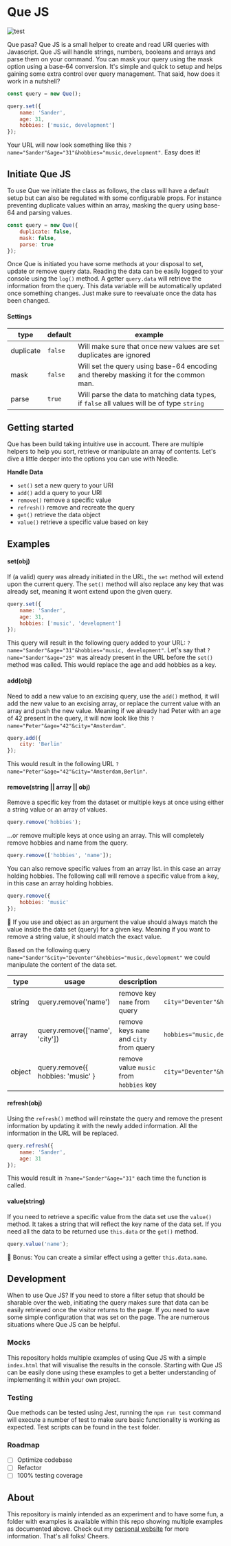 # Que JS
![test](https://github.com/waxs/que/workflows/test/badge.svg?branch=master)

Que pasa? Que JS is a small helper to create and read URI queries with Javascript. Que JS will handle 
strings, numbers, booleans and arrays and parse them on your command. You can mask your query using the mask option 
using a base-64 conversion. It's simple and quick to setup and helps gaining some extra control over query 
management. That said, how does it work in a nutshell?

```javascript
const query = new Que();

query.set({
    name: 'Sander', 
    age: 31,
    hobbies: ['music, development']
});
```
Your URL will now look something like this `?name="Sander"&age="31"&hobbies="music,development"`. Easy does it!

## Initiate Que JS
To use Que we initiate the class as follows, the class will have a default setup but can also be regulated 
with some configurable props. For instance preventing duplicate values within an array, masking the query using 
base-64 and parsing values. 
```javascript
const query = new Que({
    duplicate: false,
    mask: false,
    parse: true
});
```
Once Que is initiated you have some methods at your disposal to set, update or remove query data. Reading the data 
can be easily logged to your console using the `log()` method. A getter `query.data` will retrieve the information 
from the query. This data variable will be automatically updated once something changes. Just make sure to reevaluate
once the data has been changed. 

#### Settings
| type      	| default 	| example                                                                                    	|
|-----------	|---------	|--------------------------------------------------------------------------------------------	|
| duplicate 	| `false` 	| Will make sure that once new values are set duplicates are ignored                         	|
| mask      	| `false` 	| Will set the query using base-64 encoding and thereby masking it for the common man.       	|
| parse     	| `true`  	| Will parse the data to matching data types, if `false` all values will be of type `string` 	|
 
## Getting started
Que has been build taking intuitive use in account. There are multiple helpers to help you sort, retrieve or 
manipulate an array of contents. Let's dive a little deeper into the options you can use with Needle. 
 
**Handle Data** 
* `set()` set a new query to your URI
* `add()` add a query to your URI
* `remove()` remove a specific value
* `refresh()` remove and recreate the query
* `get()` retrieve the data object
* `value()` retrieve a specific value based on key
  
## Examples
#### set(obj)
If (a valid) query was already initiated in the URL, the `set` method will extend upon the current 
query. The `set()` method will also replace any key that was already set, meaning it wont extend upon the given query. 
```javascript
query.set({
    name: 'Sander',
    age: 31,
    hobbies: ['music', 'development']
});
```
This query will result in the following query added to your URL: `?name="Sander"&age="31"&hobbies="music,
development"`. Let's say that `?name="Sander"&age="25"` was already present in the URL before the `set()` method was 
called. This would replace the age and add hobbies as a key. 

#### add(obj)
Need to add a new value to an excising query, use the `add()` method, it will add the new value to an excising array,
 or replace the current value with an array and push the new value. Meaning if we already had Peter with an age of 42
  present in the query, it will now look like this `?name="Peter"&age="42"&city="Amsterdam"`. 
```javascript
query.add({
    city: 'Berlin'
});
```
This would result in the following URL `?name="Peter"&age="42"&city="Amsterdam,Berlin"`.

#### remove(string || array || obj)
Remove a specific key from the dataset or multiple keys at once using either a string value or an array of values. 
```javascript
query.remove('hobbies');
```
...or remove multiple keys at once using an array. This will completely remove hobbies and name from the query.
```javascript
query.remove(['hobbies', 'name']);
```
You can also remove specific values from an array list. in this case an array holding hobbies. The following call 
will remove a specific value from a key, in this case an array holding hobbies. 
```javascript
query.remove({
    hobbies: 'music'
});
```
👀 If you use and object as an argument the value should always match the value inside the data set (query) for a given
 key. Meaning if you want to remove a string value, it should match the exact value.

Based on the following query `name="Sander"&city="Deventer"&hobbies="music,development"` we could manipulate the 
content of the data set. 

| type   	| usage                                               	| description                              	| output                                         	|
|--------	|-----------------------------------------------------	|------------------------------------------	|------------------------------------------------	|
| string 	| query.remove('name')             	| remove key `name` from query             	| `city="Deventer"&hobbies="music,development"` 	|
| array  	| query.remove(['name', 'city'])   	| remove keys `name` and `city` from query 	| `hobbies="music,development"`                 	|
| object 	| query.remove({ hobbies: 'music' }	| remove value `music` from `hobbies` key  	| `city="Deventer"&hobbies="music,development"` 	|

#### refresh(obj)
Using the `refresh()` method will reinstate the query and remove the present information by updating it with 
the newly added information. All the information in the URL will be replaced. 
```javascript
query.refresh({
    name: 'Sander',
    age: 31
});
```
This would result in `?name="Sander"&age="31"` each time the function is called. 

#### value(string)
If you need to retrieve a specific value from the data set use the `value()` method. It takes a string that will 
reflect the key name of the data set. If you need all the data to be returned use `this.data` or the `get()` method. 
```javascript
query.value('name');
```
👀 Bonus: You can create a similar effect using a getter `this.data.name`.

## Development
When to use Que JS? If you need to store a filter setup that should be sharable over the web, initiating the query 
makes sure that data can be easily retrieved once the visitor returns to the page. If you need to save some simple 
configuration that was set on the page. The are numerous situations where Que JS can be helpful. 
    
### Mocks
This repository holds multiple examples of using Que JS with a simple `index.html` that will visualise the results in
 the console. Starting with Que JS can be easily done using these examples to get a better understanding of 
 implementing it within your own project. 

### Testing
Que methods can be tested using Jest, running the `npm run test` command will execute a number of test to make 
sure basic functionality is working as expected. Test scripts can be found in the `test` folder.  

### Roadmap
- [ ] Optimize codebase
- [ ] Refactor
- [ ] 100% testing coverage

## About
This repository is mainly intended as an experiment and to have some fun, a folder with examples is available within 
this repo showing multiple examples as documented above. Check out my [personal website](http://sanderhidding.nl) for 
more information. That's all folks! Cheers. 
